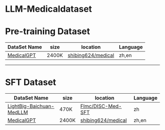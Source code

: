 # LLM-Medicaldataset

# Pre-training Dataset

| DataSet Name     |   size  | location     | Language     |
| -------- | -------- | -------- | -------- |
|[MedicalGPT](https://github.com/shibing624/MedicalGPT) | 2400K | [shibing624/medical](https://huggingface.co/datasets/shibing624/medical/tree/main)| zh,en |

---

# SFT Dataset


| DataSet Name     |   size  | location     | Language     |
| -------- | -------- | -------- | -------- |
| [LightBig-Baichuan-MedLLM](https://github.com/heli-dawnlab703/LightBig-Baichuan-MedLLM/tree/main) | 470K | [Flmc/DISC-Med-SFT](https://huggingface.co/datasets/Flmc/DISC-Med-SFT) |zh |
|[MedicalGPT](https://github.com/shibing624/MedicalGPT) | 2400K | [shibing624/medical](https://huggingface.co/datasets/shibing624/medical/tree/main/finetune)| zh,en |

